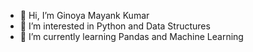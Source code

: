 - 👋 Hi, I’m Ginoya Mayank Kumar
- 👀 I’m interested in Python and Data Structures
- 🌱 I’m currently learning Pandas and Machine Learning

<!---
mayank-ginoya/mayank-ginoya is a ✨ special ✨ repository because its `README.md` (this file) appears on your GitHub profile.
You can click the Preview link to take a look at your changes.
--->
